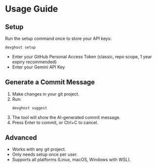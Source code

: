 # Usage Guide

## Setup

Run the setup command once to store your API keys:

```sh
devghost setup
```
- Enter your GitHub Personal Access Token (classic, repo scope, 1 year expiry recommended)
- Enter your Gemini API Key

## Generate a Commit Message

1. Make changes in your git project.
2. Run:
   ```sh
   devghost suggest
   ```
3. The tool will show the AI-generated commit message.
4. Press Enter to commit, or Ctrl+C to cancel.

## Advanced
- Works with any git project.
- Only needs setup once per user.
- Supports all platforms (Linux, macOS, Windows with WSL). 